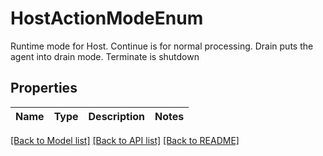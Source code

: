 # HostActionModeEnum

Runtime mode for Host.  Continue is for normal processing.  Drain puts the agent into drain mode.  Terminate is shutdown
## Properties
Name | Type | Description | Notes
------------ | ------------- | ------------- | -------------

[[Back to Model list]](../README.md#documentation-for-models) [[Back to API list]](../README.md#documentation-for-api-endpoints) [[Back to README]](../README.md)


